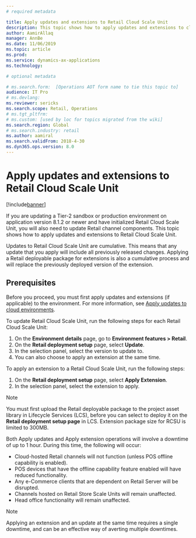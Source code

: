 ```yaml
---
# required metadata

title: Apply updates and extensions to Retail Cloud Scale Unit
description: This topic shows how to apply updates and extensions to cloud-hosted Retail channel components.
author: AamirAllaq
manager: AnnBe
ms.date: 11/06/2019
ms.topic: article
ms.prod: 
ms.service: dynamics-ax-applications
ms.technology: 

# optional metadata

# ms.search.form:  [Operations AOT form name to tie this topic to]
audience: IT Pro
# ms.devlang: 
ms.reviewer: sericks
ms.search.scope: Retail, Operations 
# ms.tgt_pltfrm: 
# ms.custom: [used by loc for topics migrated from the wiki]
ms.search.region: Global
# ms.search.industry: retail
ms.author: aamiral
ms.search.validFrom: 2018-4-30 
ms.dyn365.ops.version: 8.0 
---
```



# Apply updates and extensions to Retail Cloud Scale Unit

[!include[banner](../includes/banner.md)]

If you are updating a Tier-2 sandbox or production environment on application version 8.1.2 or newer and have initialized Retail Cloud Scale Unit, you will also need to update Retail channel components. This topic shows how to apply updates and extensions to Retail Cloud Scale Unit.

Updates to Retail Cloud Scale Unit are cumulative. This means that any update that you apply will include all previously released changes. Applying a Retail deployable package for extensions is also a cumulative process and will replace the previously deployed version of the extension.

## Prerequisites

Before you proceed, you must first apply updates and extensions (if applicable) to the environment. For more information, see [Apply updates to cloud environments](apply-deployable-package-system.md).

To update Retail Cloud Scale Unit, run the following steps for each Retail Cloud Scale Unit:

1. On the **Environment details** page, go to **Environment features > Retail**.
2. On the **Retail deployment setup** page, select **Update**.
3. In the selection panel, select the version to update to.
4. You can also choose to apply an extension at the same time. 

To apply an extension to a Retail Cloud Scale Unit, run the following steps:

1. On the **Retail deployment setup** page, select **Apply Extension**.
2. In the selection panel, select the extension to apply.

> [!NOTE]
> You must first upload the Retail deployable package to the project asset library in Lifecycle Services (LCS), before you can select to deploy it on the **Retail deployment setup page** in LCS. Extension package size for RCSU is limited to 300MB.

Both Apply updates and Apply extension operations will involve a downtime of up to 1 hour. During this time, the following will occur:

- Cloud-hosted Retail channels will not function (unless POS offline capability is enabled).
- POS devices that have the offline capability feature enabled will have reduced functionality.
- Any e-Commerce clients that are dependent on Retail Server will be disrupted.
- Channels hosted on Retail Store Scale Units will remain unaffected.
- Head office functionality will remain unaffected.

> [!NOTE]
> Applying an extension and an update at the same time requires a single downtime, and can be an effective way of averting multiple downtimes.
